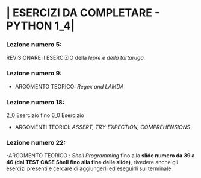 # | ESERCIZI DA COMPLETARE - PYTHON 1_4|

### Lezione numero 5:

REVISIONARE il ESERCIZIO della *lepre e della tartaruga.*


### Lezione numero 9:

- ARGOMENTO TEORICO: *Regex and LAMDA*


### Lezione numero 18:

2_0 Esercizio fino 6_0 Esercizio

- ARGOMENTI TEORICI: *ASSERT, TRY-EXPECTION, COMPREHENSIONS*

### Lezione numero 22:

-ARGOMENTO TEORICO : *Shell Programming* fino alla **slide numero da 39 a 46 (dal TEST CASE Shell fino alla fine delle slide)**, rivedere anche gli esercizi presenti e cercare di aggiungerli ed eseguirli sul terminale.